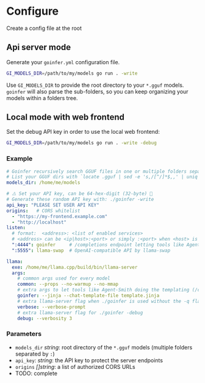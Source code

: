 # Configure

Create a config file at the root

## Api server mode

Generate your `goinfer.yml` configuration file.

```bash
GI_MODELS_DIR=/path/to/my/models go run . -write
```

Use `GI_MODELS_DIR` to provide the root directory to your `*.gguf` models.
`goinfer` will also parse the sub-folders,
so you can keep organizing your models within a folders tree.

## Local mode with web frontend

Set the debug API key in order to use the local web frontend:

```bash
GI_MODELS_DIR=/path/to/my/models go run . -write -debug
```

### Example

```yaml
# Goinfer recursively search GGUF files in one or multiple folders separated by ':'
# List your GGUF dirs with `locate .gguf | sed -e 's,/[^/]*$,,' | uniq`
models_dir: /home/me/models 

# ⚠️ Set your API key, can be 64-hex-digit (32-byte) 🚨
# Generate these random API key with: ./goinfer -write
api_key: "PLEASE SET USER API KEY"
origins:   # CORS whitelist
  - "https://my-frontend.example.com"
  - "http://localhost"
listen:
  # format:  <address>: <list of enabled services>
  # <address> can be <ip|host>:<port> or simply :<port> when <host> is localhost
  ":4444": goinfer     # /completions endpoint letting tools like Agent-Smith doing the templating
  ":5555": llama-swap  # OpenAI-compatible API by llama-swap

llama:
  exe: /home/me/llama.cpp/build/bin/llama-server
  args:
    # common args used for every model
    common: --props --no-warmup --no-mmap
    # extra args to let tools like Agent-Smith doing the templating (/completions endpoint)
    goinfer: --jinja --chat-template-file template.jinja
    # extra llama-server flag when ./goinfer is used without the -q flag
    verbose: --verbose-prompt
    # extra llama-server flag for ./goinfer -debug
    debug: --verbosity 3
```

### Parameters

- `models_dir` *string*: root directory of the `*.gguf` models (multiple folders separated by `:`)
- `api_key`: *string*: the API key to protect the server endpoints
- `origins` *[]string*: a list of authorized CORS URLs
- TODO: complete
